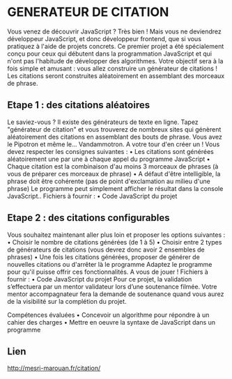 # GENERATEUR DE CITATION 
Vous venez de découvrir JavaScript ? Très bien ! Mais vous ne deviendrez développeur JavaScript, et donc développeur frontend, que si vous pratiquez à l'aide de projets concrets.
Ce premier projet a été spécialement conçu pour ceux qui débutent dans la programmation JavaScript et qui n'ont pas l'habitude de développer des algorithmes. Votre objectif sera à la fois simple et amusant : vous allez construire un générateur de citations ! Les citations seront construites aléatoirement en assemblant des morceaux de phrase.
## Etape 1 : des citations aléatoires
Le saviez-vous ? Il existe des générateurs de texte en ligne. Tapez "générateur de citation" et vous trouverez de nombreux sites qui génèrent aléatoirement des citations en assemblant des bouts de phrase.
Vous avez le Pipotron et même le... Vandammotron. A votre tour d'en créer un ! Vous devez respecter les consignes suivantes :
•	Les citations sont générées aléatoirement une par une à chaque appel du programme JavaScript
•	Chaque citation est la combinaison d'au moins 3 morceaux de phrases (à vous de préparer ces morceaux de phrase)
•	A défaut d'être intelligible, la phrase doit être cohérente (pas de point d'exclamation au milieu d'une phrase)
Le programme peut simplement afficher le résultat dans la console JavaScript..
Fichiers à fournir :
•	Code JavaScript du projet
## Etape 2 : des citations configurables
Vous souhaitez maintenant aller plus loin et proposer les options suivantes :
•	Choisir le nombre de citations générées (de 1 à 5)
•	Choisir entre 2 types de générateurs de citations (vous devrez donc avoir 2 ensembles de phrases)
•	Une fois les citations générées, proposer de générer de nouvelles citations ou d'arrêter là le programme
Adaptez le programme pour qu'il puisse offrir ces fonctionnalités. A vous de jouer !
Fichiers à fournir :
•	Code JavaScript du projet
Pour ce projet, la validation s’effectuera par un mentor validateur lors d’une soutenance filmée.
Votre mentor accompagnateur fera la demande de soutenance quand vous aurez de la visibilité sur la complétion du projet.
 
Compétences évaluées
•  Concevoir un algorithme pour répondre à un cahier des charges
•  Mettre en oeuvre la syntaxe de JavaScript dans un programme

## Lien 
http://mesri-marouan.fr/citation/
